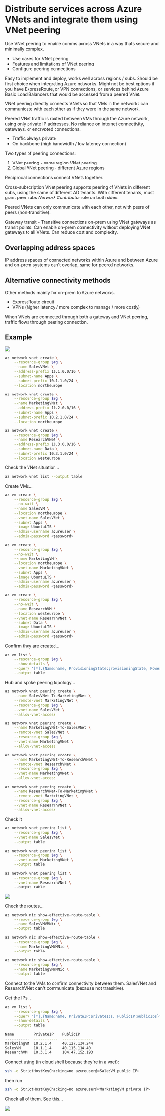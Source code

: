 # Distribute services across Azure VNets and integrate them using VNet peering

Use VNet peering to enable comms across VNets in a way thats secure and minimally complex.

- Use cases for VNet peering
- Features and limitations of VNet peering
- Configure peering connections

Easy to implement and deploy, works well across regions / subs. Should be first choice when integrating Azure networks. Might not be best options if you have ExpressRoute, or VPN connections, or services behind Azure Basic Load Balancers that would be accessed from a peered VNet. 

VNet peering directly connects VNets so that VMs in the networks can communicate with each other as if they were in the same network.

Peered VNet traffic is routed between VMs through the Azure network, using only private IP addresses. No reliance on internet connectivity, gateways, or encrypted connections. 

- Traffic always private
- On backbone (high bandwidth / low latency connection)

Two types of peering connections:

1. VNet peering - same region VNet peering
2. Global VNet peering - different Azure regions

Reciprocal connections connect VNets together.

Cross-subscription VNet peering supports peering of VNets in different subs, using the same of different AD tenants. With different tenants, must grant peer subs <i>Network Contributor</i> role on both sides.

Peered VNets can only communicate with each other, not with peers of peers (non-transitive).

Gateway transit - Transitive connections on-prem using VNet gateways as transit points. Can enable on-prem connectivity without deploying VNet gateways to all VNets. Can reduce cost and complexity.

## Overlapping address spaces

IP address spaces of connected networks within Azure and between Azure and on-prem systems can't overlap, same for peered networks.

## Alternative connectivity methods

Other methods mainly for on-prem to Azure networks.

- ExpressRoute circuit
- VPNs (higher latency / more complex to manage / more costly)

When VNets are connected through both a gateway and VNet peering, traffic flows through peering connection.


## Example

![](assets/1d-prepare-vnets.svg)


```sh
az network vnet create \
    --resource-group $rg \
    --name SalesVNet \
    --address-prefix 10.1.0.0/16 \
    --subnet-name Apps \
    --subnet-prefix 10.1.1.0/24 \
    --location northeurope

az network vnet create \
    --resource-group $rg \
    --name MarketingVNet \
    --address-prefix 10.2.0.0/16 \
    --subnet-name Apps \
    --subnet-prefix 10.2.1.0/24 \
    --location northeurope

az network vnet create \
    --resource-group $rg \
    --name ResearchVNet \
    --address-prefix 10.3.0.0/16 \
    --subnet-name Data \
    --subnet-prefix 10.3.1.0/24 \
    --location westeurope
```

Check the VNet situation...

```sh
az network vnet list --output table
```

Create VMs...

```sh
az vm create \
    --resource-group $rg \
    --no-wait \
    --name SalesVM \
    --location northeurope \
    --vnet-name SalesVNet \
    --subnet Apps \
    --image UbuntuLTS \
    --admin-username azureuser \
    --admin-password <password>

az vm create \
    --resource-group $rg \
    --no-wait \
    --name MarketingVM \
    --location northeurope \
    --vnet-name MarketingVNet \
    --subnet Apps \
    --image UbuntuLTS \
    --admin-username azureuser \
    --admin-password <password>

az vm create \
    --resource-group $rg \
    --no-wait \
    --name ResearchVM \
    --location westeurope \
    --vnet-name ResearchVNet \
    --subnet Data \
    --image UbuntuLTS \
    --admin-username azureuser \
    --admin-password <password>
```

Confirm they are created...

```sh
az vm list \
    --resource-group $rg \
    --show-details \
    --query '[*].{Name:name, ProvisioningState:provisioningState, PowerState:powerState}' \
    --output table
```

Hub and spoke peering topology...


```sh
az network vnet peering create \
    --name SalesVNet-To-MarketingVNet \
    --remote-vnet MarketingVNet \
    --resource-group $rg \
    --vnet-name SalesVNet \
    --allow-vnet-access

az network vnet peering create \
    --name MarketingVNet-To-SalesVNet \
    --remote-vnet SalesVNet \
    --resource-group $rg \
    --vnet-name MarketingVNet \
    --allow-vnet-access

az network vnet peering create \
    --name MarketingVNet-To-ResearchVNet \
    --remote-vnet ResearchVNet \
    --resource-group $rg \
    --vnet-name MarketingVNet \
    --allow-vnet-access

az network vnet peering create \
    --name ResearchVNet-To-MarketingVNet \
    --remote-vnet MarketingVNet \
    --resource-group $rg \
    --vnet-name ResearchVNet \
    --allow-vnet-access
```

Check it

```sh
az network vnet peering list \
    --resource-group $rg \
    --vnet-name SalesVNet \
    --output table

az network vnet peering list \
    --resource-group $rg \
    --vnet-name MarketingVNet \
    --output table

az network vnet peering list \
    --resource-group $rg \
    --vnet-name ResearchVNet \ 
    --output table
```

![](assets/1d-vnet-peering-configure-connections-result.svg)

Check the routes...

```sh
az network nic show-effective-route-table \
    --resource-group $rg \
    --name SalesVMVMNic \
    --output table

az network nic show-effective-route-table \
    --resource-group $rg \
    --name MarketingVMVMNic \
    --output table

az network nic show-effective-route-table \
    --resource-group $rg \
    --name MarketingVMVMNic \
    --output table
```

Connect to the VMs to confirm connectivity between them. SalesVNet and ResearchVNet can't communicate (because not transitive).

Get the IPs...

```sh
az vm list \
    --resource-group $rg \
    --query "[*].{Name:name, PrivateIP:privateIps, PublicIP:publicIps}" \
    --show-details \
    --output table

Name         PrivateIP    PublicIP
-----------  -----------  --------------
MarketingVM  10.2.1.4     40.127.134.244
SalesVM      10.1.1.4     40.115.114.40
ResearchVM   10.3.1.4     104.47.152.193
```

Connect using (in cloud shell because they're in a vnet):

```sh
ssh -o StrictHostKeyChecking=no azureuser@<SalesVM public IP>
```

then run

```sh
ssh -o StrictHostKeyChecking=no azureuser@<MarketingVM private IP>
```

Check all of them. See this...

![](assets/1d-vnet-peer-testing.svg)
